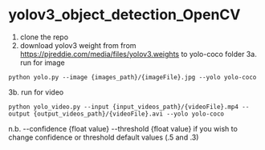 # yolov3_object_detection_OpenCV

1. clone the repo
2. download yolov3 weight from from https://pjreddie.com/media/files/yolov3.weights to yolo-coco folder 
3a. run for image
``` 
python yolo.py --image {images_path}/{imageFile}.jpg --yolo yolo-coco
```

3b. run for video
```
python yolo_video.py --input {input_videos_path}/{videoFile}.mp4 --output {output_videos_path}/{videoFile}.avi --yolo yolo-coco
```

n.b. --confidence {float value} --threshold {float value} if you wish to change confidence or threshold default values (.5 and .3)
